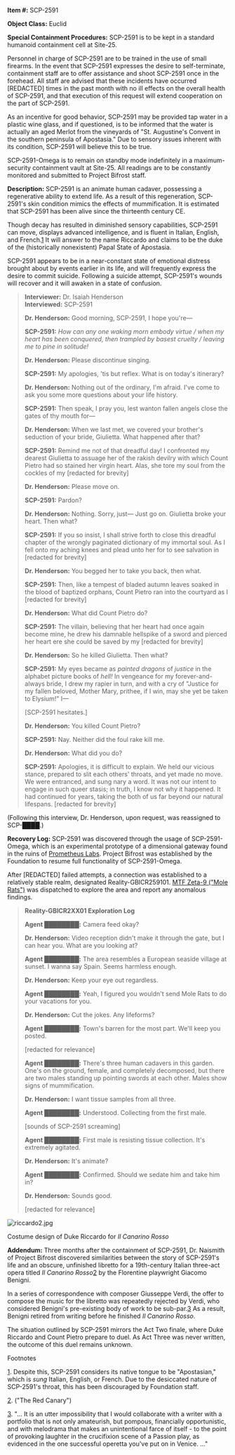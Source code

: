 **Item #:** SCP-2591

**Object Class:** Euclid

**Special Containment Procedures:** SCP-2591 is to be kept in a standard humanoid containment cell at Site-25.

Personnel in charge of SCP-2591 are to be trained in the use of small firearms. In the event that SCP-2591 expresses the desire to self-terminate, containment staff are to offer assistance and shoot SCP-2591 once in the forehead. All staff are advised that these incidents have occurred \[REDACTED\] times in the past month with no ill effects on the overall health of SCP-2591, and that execution of this request will extend cooperation on the part of SCP-2591.

As an incentive for good behavior, SCP-2591 may be provided tap water in a plastic wine glass, and if questioned, is to be informed that the water is actually an aged Merlot from the vineyards of "St. Augustine's Convent in the southern peninsula of Apostasia." Due to sensory issues inherent with its condition, SCP-2591 will believe this to be true.

SCP-2591-Omega is to remain on standby mode indefinitely in a maximum-security containment vault at Site-25. All readings are to be constantly monitored and submitted to Project Bifrost staff.

**Description:** SCP-2591 is an animate human cadaver, possessing a regenerative ability to extend life. As a result of this regeneration, SCP-2591's skin condition mimics the effects of mummification. It is estimated that SCP-2591 has been alive since the thirteenth century CE.

Though decay has resulted in diminished sensory capabilities, SCP-2591 can move, displays advanced intelligence, and is fluent in Italian, English, and French.[1](javascript:;) It will answer to the name Riccardo and claims to be the duke of the (historically nonexistent) Papal State of Apostasia.

SCP-2591 appears to be in a near-constant state of emotional distress brought about by events earlier in its life, and will frequently express the desire to commit suicide. Following a suicide attempt, SCP-2591's wounds will recover and it will awaken in a state of confusion.

> **Interviewer:** Dr. Isaiah Henderson  
> **Interviewed:** SCP-2591
> 
> <Begin Log>
> 
> **Dr. Henderson:** Good morning, SCP-2591, I hope you're—
> 
> **SCP-2591:** _How can any one waking morn embody virtue / when my heart has been conquered, then trampled by basest cruelty / leaving me to pine in solitude!_
> 
> **Dr. Henderson:** Please discontinue singing.
> 
> **SCP-2591:** My apologies, 'tis but reflex. What is on today's itinerary?
> 
> **Dr. Henderson:** Nothing out of the ordinary, I'm afraid. I've come to ask you some more questions about your life history.
> 
> **SCP-2591:** Then speak, I pray you, lest wanton fallen angels close the gates of thy mouth for—
> 
> **Dr. Henderson:** When we last met, we covered your brother's seduction of your bride, Giulietta. What happened after that?
> 
> **SCP-2591:** Remind me not of that dreadful day! I confronted my dearest Giulietta to assuage her of the rakish devilry with which Count Pietro had so stained her virgin heart. Alas, she tore my soul from the cockles of my \[redacted for brevity\]
> 
> **Dr. Henderson:** Please move on.
> 
> **SCP-2591:** Pardon?
> 
> **Dr. Henderson:** Nothing. Sorry, just— Just go on. Giulietta broke your heart. Then what?
> 
> **SCP-2591:** If you so insist, I shall strive forth to close this dreadful chapter of the wrongly paginated dictionary of my immortal soul. As I fell onto my aching knees and plead unto her for to see salvation in \[redacted for brevity\]
> 
> **Dr. Henderson:** You begged her to take you back, then what.
> 
> **SCP-2591:** Then, like a tempest of bladed autumn leaves soaked in the blood of baptized orphans, Count Pietro ran into the courtyard as I \[redacted for brevity\]
> 
> **Dr. Henderson:** What did Count Pietro do?
> 
> **SCP-2591:** The villain, believing that her heart had once again become mine, he drew his damnable hellspike of a sword and pierced her heart ere she could be saved by my \[redacted for brevity\]
> 
> **Dr. Henderson:** So he killed Giulietta. Then what?
> 
> **SCP-2591:** My eyes became as _painted dragons_ of _justice_ in the alphabet picture books of _hell!_ In vengeance for my forever-and-always bride, I drew my rapier in turn, and with a cry of "Justice for my fallen beloved, Mother Mary, prithee, if I win, may she yet be taken to Elysium!" I—
> 
> \[SCP-2591 hesitates.\]
> 
> **Dr. Henderson:** You killed Count Pietro?
> 
> **SCP-2591:** Nay. Neither did the foul rake kill me.
> 
> **Dr. Henderson:** What did you do?
> 
> **SCP-2591:** Apologies, it is difficult to explain. We held our vicious stance, prepared to slit each others' throats, and yet made no move. We were entranced, and sung nary a word. It was not our intent to engage in such queer stasis; in truth, I know not why it happened. It had continued for years, taking the both of us far beyond our natural lifespans. \[redacted for brevity\]
> 
> <End Log>

(Following this interview, Dr. Henderson, upon request, was reassigned to SCP-████.)

**Recovery Log:** SCP-2591 was discovered through the usage of SCP-2591-Omega, which is an experimental prototype of a dimensional gateway found in the ruins of [Prometheus Labs](/prometheus-labs-hub). Project Bifrost was established by the Foundation to resume full functionality of SCP-2591-Omega.

After \[REDACTED\] failed attempts, a connection was established to a relatively stable realm, designated Reality-GBICR259101. [MTF Zeta-9 ("Mole Rats")](/task-forces#zeta-9) was dispatched to explore the area and report any anomalous findings.

> **Reality-GBICR2XX01 Exploration Log**
> 
> <Begin Log>
> 
> **Agent ████████:** Camera feed okay?
> 
> **Dr. Henderson:** Video reception didn't make it through the gate, but I can hear you. What are you looking at?
> 
> **Agent ████████:** The area resembles a European seaside village at sunset. I wanna say Spain. Seems harmless enough.
> 
> **Dr. Henderson:** Keep your eye out regardless.
> 
> **Agent ████████:** Yeah, I figured you wouldn't send Mole Rats to do your vacations for you.
> 
> **Dr. Henderson:** Cut the jokes. Any lifeforms?
> 
> **Agent ████████:** Town's barren for the most part. We'll keep you posted.
> 
> \[redacted for relevance\]
> 
> **Agent ████████:** There's three human cadavers in this garden. One's on the ground, female, and completely decomposed, but there are two males standing up pointing swords at each other. Males show signs of mummification.
> 
> **Dr. Henderson:** I want tissue samples from all three.
> 
> **Agent ████████:** Understood. Collecting from the first male.
> 
> \[sounds of SCP-2591 screaming\]
> 
> **Agent ████████:** First male is resisting tissue collection. It's extremely agitated.
> 
> **Dr. Henderson:** It's animate?
> 
> **Agent ████████:** Confirmed. Should we sedate him and take him in?
> 
> **Dr. Henderson:** Sounds good.
> 
> \[redacted for relevance\]
> 
> <End Log>

![riccardo2.jpg](http://scp-wiki.wdfiles.com/local--files/scp-2591/riccardo2.jpg)

Costume design of Duke Riccardo for _Il Canarino Rosso_

**Addendum:** Three months after the containment of SCP-2591, Dr. Naismith of Project Bifrost discovered similarities between the story of SCP-2591's life and an obscure, unfinished libretto for a 19th-century Italian three-act opera titled _Il Canarino Rosso_[2](javascript:;) by the Florentine playwright Giacomo Benigni.

In a series of correspondence with composer Giusseppe Verdi, the offer to compose the music for the libretto was repeatedly rejected by Verdi, who considered Benigni's pre-existing body of work to be sub-par.[3](javascript:;) As a result, Benigni retired from writing before he finished _Il Canarino Rosso_.

The situation outlined by SCP-2591 mirrors the Act Two finale, where Duke Riccardo and Count Pietro prepare to duel. As Act Three was never written, the outcome of this duel remains unknown.

Footnotes

[1](javascript:;). Despite this, SCP-2591 considers its native tongue to be "Apostasian," which is _sung_ Italian, English, or French. Due to the desiccated nature of SCP-2591's throat, this has been discouraged by Foundation staff.

[2](javascript:;). ("The Red Canary")

[3](javascript:;). "… It is an utter impossibility that I would collaborate with a writer with a portfolio that is not only amateurish, but pompous, financially opportunistic, and with melodrama that makes an unintentional farce of itself - to the point of provoking laughter in the crucifixion scene of a Passion play, as evidenced in the one successful operetta you've put on in Venice. …"
